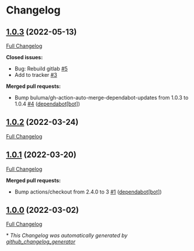 # Changelog

## [1.0.3](https://github.com/buluma/ansible-role-glusterfs/tree/1.0.3) (2022-05-13)

[Full Changelog](https://github.com/buluma/ansible-role-glusterfs/compare/1.0.2...1.0.3)

**Closed issues:**

- Bug: Rebuild gitlab [\#5](https://github.com/buluma/ansible-role-glusterfs/issues/5)
- Add to tracker [\#3](https://github.com/buluma/ansible-role-glusterfs/issues/3)

**Merged pull requests:**

- Bump buluma/gh-action-auto-merge-dependabot-updates from 1.0.3 to 1.0.4 [\#4](https://github.com/buluma/ansible-role-glusterfs/pull/4) ([dependabot[bot]](https://github.com/apps/dependabot))

## [1.0.2](https://github.com/buluma/ansible-role-glusterfs/tree/1.0.2) (2022-03-24)

[Full Changelog](https://github.com/buluma/ansible-role-glusterfs/compare/1.0.1...1.0.2)

## [1.0.1](https://github.com/buluma/ansible-role-glusterfs/tree/1.0.1) (2022-03-20)

[Full Changelog](https://github.com/buluma/ansible-role-glusterfs/compare/1.0.0...1.0.1)

**Merged pull requests:**

- Bump actions/checkout from 2.4.0 to 3 [\#1](https://github.com/buluma/ansible-role-glusterfs/pull/1) ([dependabot[bot]](https://github.com/apps/dependabot))

## [1.0.0](https://github.com/buluma/ansible-role-glusterfs/tree/1.0.0) (2022-03-02)

[Full Changelog](https://github.com/buluma/ansible-role-glusterfs/compare/5464ae7d6dcc49271c7ee82da6ff0c22d5dc2c63...1.0.0)



\* *This Changelog was automatically generated by [github_changelog_generator](https://github.com/github-changelog-generator/github-changelog-generator)*
